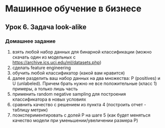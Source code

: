 # **Машинное обучение в бизнесе**
## Урок 6. Задача look-alike
### Домашнее задание

1. взять любой набор данных для бинарной классификации (можно скачать один из модельных с https://archive.ics.uci.edu/ml/datasets.php)
2. сделать feature engineering
3. обучить любой классификатор (какой вам нравится)
4. далее разделить ваш набор данных на два множества: P (positives) и U (unlabeled). Причем брать нужно не все положительные (класс 1) примеры, а только лишь часть
5. применить random negative sampling для построения классификатора в новых условиях
6. сравнить качество с решением из пункта 4 (построить отчет - таблицу метрик)
7. поэкспериментировать с долей P на шаге 5 (как будет меняться качество модели при уменьшении/увеличении размера P)
